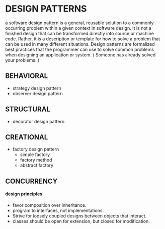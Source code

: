 # DESIGN PATTERNS 

a software design pattern is a general, reusable solution to a commonly occurring problem within a given context in software design. 
It is not a finished design that can be transformed directly into source or machine code. Rather, it is a description or template for 
how to solve a problem that can be used in many different situations. Design patterns are formalized best practices that the programmer 
can use to solve common problems when designing an application or system. ( Someone has already solved your problems. )

## BEHAVIORAL 

  * strategy design pattern
  * observer design pattern

## STRUCTURAL

  * decorator design pattern

## CREATIONAL

  * factory design pattern
    - simple factory
    - factory method
    - abstract factory

## CONCURRENCY




#### design principles
 * favor composition over inheritance.
 * program to interfaces, not implementations.
 * Strive for loosely coupled designs between objects that interact.
 * classes should be open for extension, but closed for modification.
